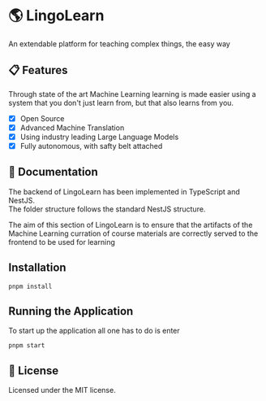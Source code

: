 # 🌎 LingoLearn
An extendable platform for teaching complex things, the easy way

## 📋 Features
Through state of the art Machine Learning learning is made easier using a system that you don't just learn from, but that also learns from you. 
- [x] Open Source
- [x] Advanced Machine Translation 
- [x] Using industry leading Large Language Models
- [x] Fully autonomous, with safty belt attached 

## 📖 Documentation 
The backend of LingoLearn has been implemented in TypeScript and NestJS.  
The folder structure follows the standard NestJS structure. 

The aim of this section of LingoLearn is to ensure that the artifacts of the Machine Learning curration of course materials are correctly served to the frontend to be used for learning 

## Installation 
```
pnpm install
```

## Running the Application
To start up the application all one has to do is enter
```
pnpm start
```

## 📝 License
Licensed under the MIT license.
